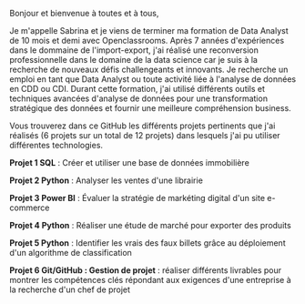 Bonjour et bienvenue à toutes et à tous,

Je m'appelle Sabrina et je viens de terminer ma formation de Data Analyst de 10 mois et demi avec Openclassrooms.
Après 7 années d'expériences dans le dommaine de l'import-export, j'ai réalisé une reconversion professionnelle dans le domaine de la data science car je suis à la recherche de nouveaux défis challengeants et innovants.
Je recherche un emploi en tant que Data Analyst ou toute activité liée à l'analyse de données en CDD ou CDI.
Durant cette formation, j'ai utilisé différents outils et techniques avancées d'analyse de données pour une transformation stratégique des données et fournir une meilleure compréhension business.


Vous trouverez dans ce GitHub les différents projets pertinents que j'ai réalisés (6 projets sur un total de 12 projets) dans lesquels j'ai pu utiliser différentes technologies.

**Projet 1 SQL** : Créer et utiliser une base de données immobilière

**Projet 2 Python** : Analyser les ventes d'une librairie

**Projet 3 Power BI** : Évaluer la stratégie de markéting digital d'un site e-commerce

**Projet 4 Python** :  Réaliser une étude de marché pour exporter des produits

**Projet 5 Python** : Identifier les vrais des faux billets grâce au déploiement d'un algorithme de classification

**Projet 6 Git/GitHub : Gestion de projet** : réaliser différents livrables pour montrer les compétences clés répondant aux exigences d'une entreprise à la recherche d'un chef de projet
